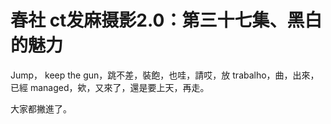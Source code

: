 # 春社 ct发麻摄影2.0：第三十七集、黑白的魅力

Jump， keep the gun，跳不差，裝飽，也哇，請哎，放 trabalho，曲，出來，已經 managed，欸，又來了，還是要上天，再走。

大家都撇進了。